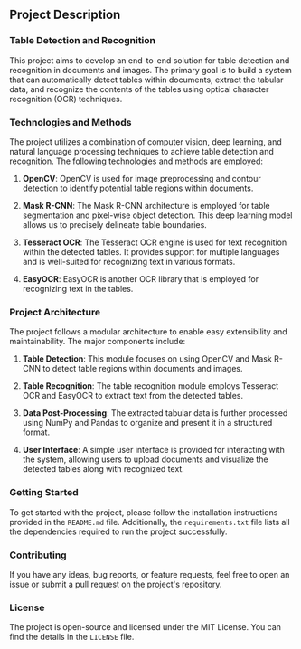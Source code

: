 ## Project Description

### Table Detection and Recognition

This project aims to develop an end-to-end solution for table detection and recognition in documents and images. The primary goal is to build a system that can automatically detect tables within documents, extract the tabular data, and recognize the contents of the tables using optical character recognition (OCR) techniques.

### Technologies and Methods

The project utilizes a combination of computer vision, deep learning, and natural language processing techniques to achieve table detection and recognition. The following technologies and methods are employed:

1. **OpenCV**: OpenCV is used for image preprocessing and contour detection to identify potential table regions within documents.

2. **Mask R-CNN**: The Mask R-CNN architecture is employed for table segmentation and pixel-wise object detection. This deep learning model allows us to precisely delineate table boundaries.

3. **Tesseract OCR**: The Tesseract OCR engine is used for text recognition within the detected tables. It provides support for multiple languages and is well-suited for recognizing text in various formats.

4. **EasyOCR**: EasyOCR is another OCR library that is employed for recognizing text in the tables.

### Project Architecture

The project follows a modular architecture to enable easy extensibility and maintainability. The major components include:

1. **Table Detection**: This module focuses on using OpenCV and Mask R-CNN to detect table regions within documents and images.

2. **Table Recognition**: The table recognition module employs Tesseract OCR and EasyOCR to extract text from the detected tables.

3. **Data Post-Processing**: The extracted tabular data is further processed using NumPy and Pandas to organize and present it in a structured format.

4. **User Interface**: A simple user interface is provided for interacting with the system, allowing users to upload documents and visualize the detected tables along with recognized text.

### Getting Started

To get started with the project, please follow the installation instructions provided in the `README.md` file. Additionally, the `requirements.txt` file lists all the dependencies required to run the project successfully.

### Contributing

If you have any ideas, bug reports, or feature requests, feel free to open an issue or submit a pull request on the project's repository.

### License
The project is open-source and licensed under the MIT License. You can find the details in the `LICENSE` file.
